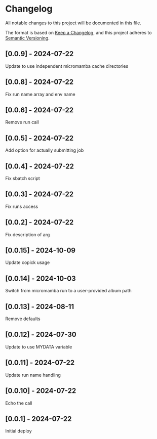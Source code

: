# Changelog
All notable changes to this project will be documented in this file.

The format is based on [Keep a Changelog](https://keepachangelog.com/en/1.0.0/),
and this project adheres to [Semantic Versioning](https://semver.org/spec/v2.0.0.html).

## [0.0.9] - 2024-07-22
Update to use independent micromamba cache directories

## [0.0.8] - 2024-07-22
Fix run name array and env name

## [0.0.6] - 2024-07-22
Remove run call

## [0.0.5] - 2024-07-22
Add option for actually submitting job

## [0.0.4] - 2024-07-22
Fix sbatch script

## [0.0.3] - 2024-07-22
Fix runs access

## [0.0.2] - 2024-07-22
Fix description of arg

## [0.0.15] - 2024-10-09
Update copick usage

## [0.0.14] - 2024-10-03
Switch from micromamba run to a user-provided album path

## [0.0.13] - 2024-08-11
Remove defaults

## [0.0.12] - 2024-07-30
Update to use MYDATA variable

## [0.0.11] - 2024-07-22
Update run name handling

## [0.0.10] - 2024-07-22
Echo the call

## [0.0.1] - 2024-07-22
Initial deploy
